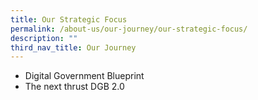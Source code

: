 ```yaml
---
title: Our Strategic Focus
permalink: /about-us/our-journey/our-strategic-focus/
description: ""
third_nav_title: Our Journey
---
```

* Digital Government Blueprint
* The next thrust DGB 2.0